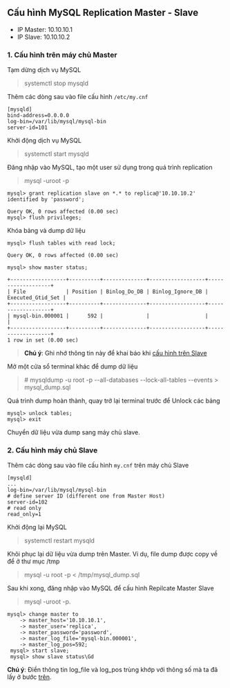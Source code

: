 ## Cấu hình MySQL Replication Master - Slave

- IP Master: 10.10.10.1
- IP Slave: 10.10.10.2

### 1. Cấu hình trên máy chủ Master

Tạm dừng dịch vụ MySQL

> systemctl stop mysqld

Thêm các dòng sau vào file cấu hình `/etc/my.cnf`

```
[mysqld]
bind-address=0.0.0.0
log-bin=/var/lib/mysql/mysql-bin
server-id=101
```

Khởi động dịch vụ MySQL

> systemctl start mysqld

Đăng nhập vào MySQL, tạo một user sử dụng trong quá trình replication

> mysql -uroot -p

```
mysql> grant replication slave on *.* to replica@'10.10.10.2' identified by 'password';

Query OK, 0 rows affected (0.00 sec)
mysql> flush privileges;

```

Khóa bảng và dump dữ liệu <a name='1' />

```
mysql> flush tables with read lock;

Query OK, 0 rows affected (0.00 sec)

mysql> show master status;

+------------------+----------+--------------+------------------+-------------------+
| File             | Position | Binlog_Do_DB | Binlog_Ignore_DB | Executed_Gtid_Set |
+------------------+----------+--------------+------------------+-------------------+
| mysql-bin.000001 |      592 |              |                  |                   |
+------------------+----------+--------------+------------------+-------------------+
1 row in set (0.00 sec)

```

> **Chú ý**: Ghi nhớ thông tin này để khai báo khi [cấu hình trên Slave](#2)

Mở một cửa sổ terminal khác để dump dữ liệu

> \# mysqldump -u root -p --all-databases --lock-all-tables --events > mysql_dump.sql 

Quá trình dump hoàn thành, quay trở lại terminal trước để Unlock các bảng

```
mysql> unlock tables; 
mysql> exit
```

Chuyển dữ liệu vừa dump sang máy chủ slave.

### 2. Cấu hình máy chủ Slave

Thêm các dòng sau vào file cấu hình `my.cnf` trên máy chủ Slave

```
[mysqld]
...
log-bin=/var/lib/mysql/mysql-bin
# define server ID (different one from Master Host)
server-id=102
# read only
read_only=1
```

Khởi động lại MySQL

> systemctl restart mysqld

Khôi phục lại dữ liệu vừa dump trên Master. Ví dụ, file dump được copy về để ở thư mục /tmp

> mysql -u root -p < /tmp/mysql_dump.sql
<a name='2' />
Sau khi xong, đăng nhập vào MySQL để cấu hình Repilcate Master Slave

> mysql -uroot -p.

```
mysql> change master to
    -> master_host='10.10.10.1',
    -> master_user='replica',
    -> master_password='password',
    -> master_log_file='mysql-bin.000001',
    -> master_log_pos=592;
 mysql> start slave;
 mysql> show slave status\Gd
 ```

**Chú ý**: Điền thông tin log_file và log_pos trùng khớp với thông số mà ta đã lấy ở bước [trên](#1).
